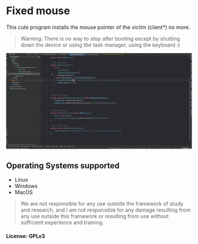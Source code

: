 # Fixed mouse
This cute program installs the mouse pointer of the victim (client*) no more.

> Warning: There is no way to stop after booting except by shutting down the device or using the task manager, using the keyboard :)

![image](./Screenshots/0.1.0-linux.gif)

## Operating Systems supported
- Linux
- Windows
- MacOS

> We are not responsible for any use outside the framework of study and research, and I am not responsible for any damage resulting from any use outside this framework or resulting from use without sufficient experience and training.

#### License: GPLv3